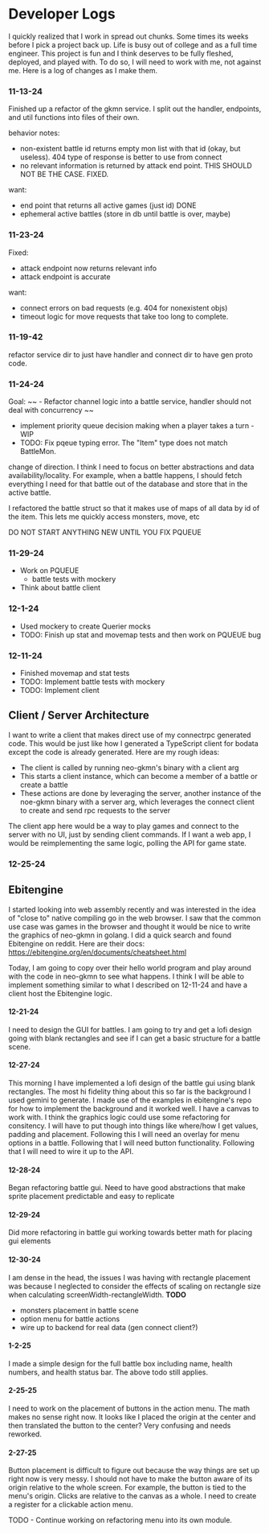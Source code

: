 # Developer Logs

I quickly realized that I work in spread out chunks.  Some times its weeks before I pick a project back up.
Life is busy out of college and as a full time engineer.  This project is fun and I think deserves to be fully
fleshed, deployed, and played with.  To do so, I will need to work with me, not against me.  Here is a log of changes
as I make them.

### 11-13-24
Finished up a refactor of the gkmn service. I split out the handler, endpoints, and util functions into files of their
own.

behavior notes:
- non-existent battle id returns empty mon list
with that id (okay, but useless). 404 type of response is better to use from connect
- no relevant information is returned by attack end point. THIS SHOULD NOT BE THE CASE. FIXED.

want:
- end point that returns all active games (just id) DONE
- ephemeral active battles (store in db until battle is over, maybe)

### 11-23-24
Fixed:
- attack endpoint now returns relevant info
- attack endpoint is accurate

want:
- connect errors on bad requests (e.g. 404 for nonexistent objs)
- timeout logic for move requests that take too long to complete.

### 11-19-42
refactor service dir to just have handler and connect dir to have gen proto code.

### 11-24-24
Goal:
~~ - Refactor channel logic into a battle service, handler should not deal with concurrency ~~
- implement priority queue decision making when a player takes a turn - WIP
- TODO: Fix pqeue typing error.  The "Item" type does not match BattleMon.

change of direction.  I think I need to focus on better abstractions and data availability/locality.  For example,
when a battle happens, I should fetch everything I need for that battle out of the database and store that in the active battle.

I refactored the battle struct so that it makes use of maps of all data by id of the item.  This lets me quickly access monsters, move, etc

DO NOT START ANYTHING NEW UNTIL YOU FIX PQUEUE

### 11-29-24
- Work on PQUEUE
    - battle tests with mockery
- Think about battle client

### 12-1-24
- Used mockery to create Querier mocks
- TODO: Finish up stat and movemap tests and then work on PQUEUE bug

### 12-11-24
- Finished movemap and stat tests
- TODO: Implement battle tests with mockery
- TODO: Implement client

## Client / Server Architecture
I want to write a client that makes direct use of my connectrpc generated code.  This would be just like how I generated a
TypeScript client for bodata except the code is already generated. Here are my rough ideas:
- The client is called by running neo-gkmn's binary with a client arg
- This starts a client instance, which can become a member of a battle or create a battle
- These actions are done by leveraging the server, another instance of the noe-gkmn binary with a server arg,
which leverages the connect client to create and send rpc requests to the server

The client app here would be a way to play games and connect to the server with no UI, just by sending client commands.
If I want a web app, I would be reimplementing the same logic, polling the API for game state. 

### 12-25-24

## Ebitengine

I started looking into web assembly recently and was interested in the idea of "close to" native compiling go in the web browser.
I saw that the common use case was games in the browser and thought it would be nice to write the graphics of neo-gkmn in golang.
I did a quick search and found Ebitengine on reddit.  Here are their docs: https://ebitengine.org/en/documents/cheatsheet.html

Today, I am going to copy over their hello world program and play around with the code in neo-gkmn to see what happens.  I think
I will be able to implement something similar to what I described on 12-11-24 and have a client host the Ebitengine logic.

#### 12-21-24
I need to design the GUI for battles.  I am going to try and get a lofi design going with blank rectangles and see if I can get a basic
structure for a battle scene.

#### 12-27-24
This morning I have implemented a lofi design of the battle gui using blank rectangles.  The most hi fidelity thing about this so far is the background I used gemini to generate. I made use
of the examples in ebitengine's repo for how to implement the background and it worked well.  I have a canvas to work with.  I think the graphics logic could use some refactoring for consitency.
I will have to put though into things like where/how I get values, padding and placement. Following this I will need an overlay for menu options in a battle.  Following that I will need button functionality.
Following that I will need to wire it up to the API.

#### 12-28-24
Began refactoring battle gui.  Need to have good abstractions that make sprite placement predictable and easy to replicate

#### 12-29-24
Did more refactoring in battle gui working towards better math for placing gui elements

#### 12-30-24
I am dense in the head, the issues I was having with rectangle placement was because I neglected to consider the effects of scaling
on rectangle size when calculating screenWidth-rectangleWidth.
**TODO**
- monsters placement in battle scene
- option menu for battle actions
- wire up to backend for real data (gen connect client?)

#### 1-2-25
I made a simple design for the full battle box including name, health numbers, and health status bar.  The above todo still applies.

#### 2-25-25
I need to work on the placement of buttons in the action menu.  The math makes no sense right now. It looks like I placed the origin at the center and then translated the button to the center?  Very confusing and needs reworked.

#### 2-27-25
Button placement is difficult to figure out because the way things are set up right now is very messy.
I should not have to make the button aware of its origin relative to the whole screen.  For example,
the button is tied to the menu's origin.  Clicks are relative to the canvas as a whole. I need to create a register for a clickable action menu.

TODO - Continue working on refactoring menu into its own module.
